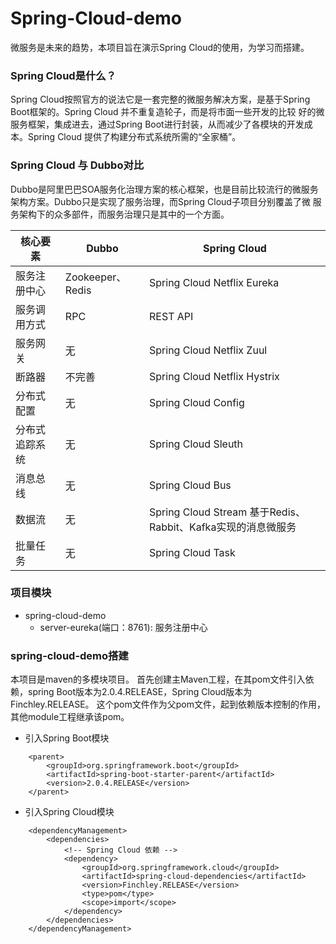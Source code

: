 # Spring-Cloud-demo
微服务是未来的趋势，本项目旨在演示Spring Cloud的使用，为学习而搭建。

### Spring Cloud是什么？

Spring Cloud按照官方的说法它是一套完整的微服务解决方案，是基于Spring Boot框架的。Spring Cloud 并不重复造轮子，而是将市面一些开发的比较
好的微服务框架，集成进去，通过Spring Boot进行封装，从而减少了各模块的开发成本。Spring Cloud 提供了构建分布式系统所需的“全家桶”。

### Spring Cloud 与 Dubbo对比
Dubbo是阿里巴巴SOA服务化治理方案的核心框架，也是目前比较流行的微服务架构方案。Dubbo只是实现了服务治理，而Spring Cloud子项目分别覆盖了微
服务架构下的众多部件，而服务治理只是其中的一个方面。

| 核心要素 | Dubbo | Spring Cloud |
| ------ | ------ | ------ |
| 服务注册中心 | Zookeeper、Redis | Spring Cloud Netflix Eureka |
| 服务调用方式 | RPC | REST API |
| 服务网关 | 无 | Spring Cloud Netflix Zuul |
| 断路器 | 不完善 |  Spring Cloud Netflix Hystrix |
| 分布式配置 | 无 | Spring Cloud Config |
| 分布式追踪系统 | 无 | Spring Cloud Sleuth |
| 消息总线 | 无 | Spring Cloud Bus |
| 数据流 | 无 | Spring Cloud Stream 基于Redis、Rabbit、Kafka实现的消息微服务 |
| 批量任务 | 无 | Spring Cloud Task |


### 项目模块
* spring-cloud-demo
    * server-eureka(端口：8761): 服务注册中心
    
### spring-cloud-demo搭建
本项目是maven的多模块项目。
首先创建主Maven工程，在其pom文件引入依赖，spring Boot版本为2.0.4.RELEASE，Spring Cloud版本为Finchley.RELEASE。
这个pom文件作为父pom文件，起到依赖版本控制的作用，其他module工程继承该pom。

* 引入Spring Boot模块
    
```
    <parent>
        <groupId>org.springframework.boot</groupId>
        <artifactId>spring-boot-starter-parent</artifactId>
        <version>2.0.4.RELEASE</version>
    </parent>
```

* 引入Spring Cloud模块

```
    <dependencyManagement>
        <dependencies>
            <!-- Spring Cloud 依赖 -->
            <dependency>
                <groupId>org.springframework.cloud</groupId>
                <artifactId>spring-cloud-dependencies</artifactId>
                <version>Finchley.RELEASE</version>
                <type>pom</type>
                <scope>import</scope>
            </dependency>
        </dependencies>
    </dependencyManagement>
```
